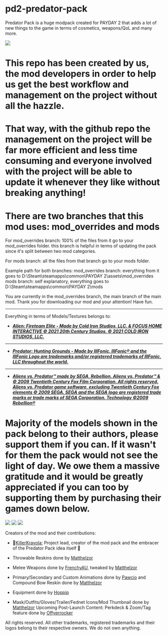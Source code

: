 # pd2-predator-pack
Predator Pack is a huge modpack created for PAYDAY 2 that adds a lot of new things to the game in terms of cosmetics, weapons/QoL and many more.

[![](https://modworkshop.net/mydownloads/previews/95_1648207400_17310b85f440300cb6696e337a9d3b66.webp)](https://modworkshop.net/mod/36402)

# This repo has been created by us, the mod developers in order to help us get the best workflow and management on the project without all the hazzle.
# That way, with the github repo the management on the project will be far more efficient and less time consuming and everyone involved with the project will be able to update it whenever they like without breaking anything!

# There are two branches that this mod uses: mod_overrides and mods

For mod_overrides branch: 100% of the files from it go to your mod_overrides folder. this branch is helpful in terms of updating the pack since it's split between two mod categories.

For mods branch: all the files from that branch go to your mods folder.

Example path for both branches: mod_overrides branch: everything from it goes to D:\Steam\steamapps\common\PAYDAY 2\assets\mod_overrides mods branch: self explanatory, everything goes to D:\Steam\steamapps\common\PAYDAY 2\mods



You are currently in the mod_overrides branch, the main branch of the main mod. Thank you for downloading our mod and your attention! Have fun.
__________________________________________________________________________________________________________________________________________________________________


Everything in terms of Models/Textures belongs to:

- [***Alien: Fireteam Elite - Made by Cold Iron Studios, LLC. & FOCUS HOME INTERACTIVE © 2021 20th Century Studios. © 2021 COLD IRON STUDIOS, LLC.***](https://store.steampowered.com/app/1549970/Aliens_Fireteam_Elite)
____________________________________

- [***Predator: Hunting Grounds - Made by IllFonic. 
IllFonic® and the IllFonic Logo are trademarks and/or registered trademarks of IllFonic, LLC throughout the world.***](https://store.steampowered.com/app/1556200/Predator_Hunting_Grounds) 

____________________________________
- [***Aliens vs. Predator™ made by SEGA, Rebellion. 
Aliens vs. Predator™ & © 2009 Twentieth Century Fox Film Corporation. All rights reserved. Aliens vs. Predator game software, excluding Twentieth Century Fox elements © 2009 SEGA. SEGA and the SEGA logo are registered trade marks or trade marks of SEGA Corporation. Technology ©2009 Rebellion®***](https://store.steampowered.com/app/1556200/Predator_Hunting_Grounds) 

# **Majority of the models shown in the pack belong to their authors, please support them if you can. If it wasn't for them the pack would not see the light of day. We owe them a massive gratitude and it would be greatly appreciated if you can too by supporting them by purchasing their games down below.**

[![](https://cdn.akamai.steamstatic.com/steam/apps/1556200/capsule_616x353.jpg?t=1646334047)](https://store.steampowered.com/app/1556200/Predator_Hunting_Grounds/)
[![](https://cdn.akamai.steamstatic.com/steam/apps/1549970/header.jpg?t=1649421654)](https://store.steampowered.com/app/1549970/Aliens_Fireteam_Elite/)
[![](https://cdn.akamai.steamstatic.com/steam/apps/10680/header.jpg?t=1603127038)](https://store.steampowered.com/app/10680/Aliens_vs_Predator//)


Creators of the mod and their contributions:

- 👑[KillerKrayola](https://modworkshop.net/user/94097); Project lead, creator of the mod pack and the embracer of the Predator Pack idea itself 👑

- Throwable Reskins done by [Matthelzor](https://modworkshop.net/user/95)
- Melee Weapons done by [FrenchyAU](https://modworkshop.net/user/25971), tweaked by [Matthelzor](https://modworkshop.net/user/95)
- Primary/Secondary and Custom Animations done by [Pawcio](https://modworkshop.net/user/965) and Compound Bow Reskin done by [Matthelzor](https://modworkshop.net/user/95)
- Equipment done by [Hoppip](https://modworkshop.net/user/3972)
- Mask/Outfits/Gloves/Trailer/Fednet Icons/Mod Thumbnail done by [Matthelzor](https://modworkshop.net/user/95)
Upcoming Post-Launch Content: Perkdeck & Zoom/Tag feature done by [Offyerrocker](https://modworkshop.net/user/1356)

All rights reserved. All other trademarks, registered trademarks and their logos belong to their respective owners. We do not own anything.

